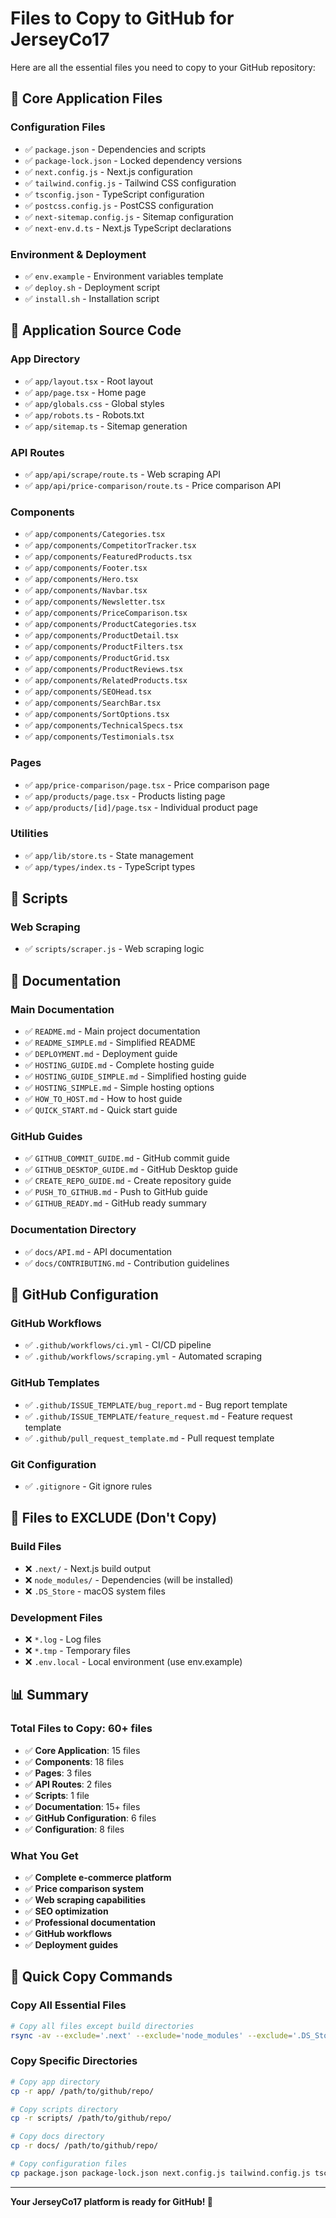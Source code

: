 # Files to Copy to GitHub for JerseyCo17

Here are all the essential files you need to copy to your GitHub repository:

## 📁 **Core Application Files**

### **Configuration Files**
- ✅ `package.json` - Dependencies and scripts
- ✅ `package-lock.json` - Locked dependency versions
- ✅ `next.config.js` - Next.js configuration
- ✅ `tailwind.config.js` - Tailwind CSS configuration
- ✅ `tsconfig.json` - TypeScript configuration
- ✅ `postcss.config.js` - PostCSS configuration
- ✅ `next-sitemap.config.js` - Sitemap configuration
- ✅ `next-env.d.ts` - Next.js TypeScript declarations

### **Environment & Deployment**
- ✅ `env.example` - Environment variables template
- ✅ `deploy.sh` - Deployment script
- ✅ `install.sh` - Installation script

## 📁 **Application Source Code**

### **App Directory**
- ✅ `app/layout.tsx` - Root layout
- ✅ `app/page.tsx` - Home page
- ✅ `app/globals.css` - Global styles
- ✅ `app/robots.ts` - Robots.txt
- ✅ `app/sitemap.ts` - Sitemap generation

### **API Routes**
- ✅ `app/api/scrape/route.ts` - Web scraping API
- ✅ `app/api/price-comparison/route.ts` - Price comparison API

### **Components**
- ✅ `app/components/Categories.tsx`
- ✅ `app/components/CompetitorTracker.tsx`
- ✅ `app/components/FeaturedProducts.tsx`
- ✅ `app/components/Footer.tsx`
- ✅ `app/components/Hero.tsx`
- ✅ `app/components/Navbar.tsx`
- ✅ `app/components/Newsletter.tsx`
- ✅ `app/components/PriceComparison.tsx`
- ✅ `app/components/ProductCategories.tsx`
- ✅ `app/components/ProductDetail.tsx`
- ✅ `app/components/ProductFilters.tsx`
- ✅ `app/components/ProductGrid.tsx`
- ✅ `app/components/ProductReviews.tsx`
- ✅ `app/components/RelatedProducts.tsx`
- ✅ `app/components/SEOHead.tsx`
- ✅ `app/components/SearchBar.tsx`
- ✅ `app/components/SortOptions.tsx`
- ✅ `app/components/TechnicalSpecs.tsx`
- ✅ `app/components/Testimonials.tsx`

### **Pages**
- ✅ `app/price-comparison/page.tsx` - Price comparison page
- ✅ `app/products/page.tsx` - Products listing page
- ✅ `app/products/[id]/page.tsx` - Individual product page

### **Utilities**
- ✅ `app/lib/store.ts` - State management
- ✅ `app/types/index.ts` - TypeScript types

## 📁 **Scripts**

### **Web Scraping**
- ✅ `scripts/scraper.js` - Web scraping logic

## 📁 **Documentation**

### **Main Documentation**
- ✅ `README.md` - Main project documentation
- ✅ `README_SIMPLE.md` - Simplified README
- ✅ `DEPLOYMENT.md` - Deployment guide
- ✅ `HOSTING_GUIDE.md` - Complete hosting guide
- ✅ `HOSTING_GUIDE_SIMPLE.md` - Simplified hosting guide
- ✅ `HOSTING_SIMPLE.md` - Simple hosting options
- ✅ `HOW_TO_HOST.md` - How to host guide
- ✅ `QUICK_START.md` - Quick start guide

### **GitHub Guides**
- ✅ `GITHUB_COMMIT_GUIDE.md` - GitHub commit guide
- ✅ `GITHUB_DESKTOP_GUIDE.md` - GitHub Desktop guide
- ✅ `CREATE_REPO_GUIDE.md` - Create repository guide
- ✅ `PUSH_TO_GITHUB.md` - Push to GitHub guide
- ✅ `GITHUB_READY.md` - GitHub ready summary

### **Documentation Directory**
- ✅ `docs/API.md` - API documentation
- ✅ `docs/CONTRIBUTING.md` - Contribution guidelines

## 📁 **GitHub Configuration**

### **GitHub Workflows**
- ✅ `.github/workflows/ci.yml` - CI/CD pipeline
- ✅ `.github/workflows/scraping.yml` - Automated scraping

### **GitHub Templates**
- ✅ `.github/ISSUE_TEMPLATE/bug_report.md` - Bug report template
- ✅ `.github/ISSUE_TEMPLATE/feature_request.md` - Feature request template
- ✅ `.github/pull_request_template.md` - Pull request template

### **Git Configuration**
- ✅ `.gitignore` - Git ignore rules

## 📁 **Files to EXCLUDE (Don't Copy)**

### **Build Files**
- ❌ `.next/` - Next.js build output
- ❌ `node_modules/` - Dependencies (will be installed)
- ❌ `.DS_Store` - macOS system files

### **Development Files**
- ❌ `*.log` - Log files
- ❌ `*.tmp` - Temporary files
- ❌ `.env.local` - Local environment (use env.example)

## 📊 **Summary**

### **Total Files to Copy: 60+ files**
- ✅ **Core Application**: 15 files
- ✅ **Components**: 18 files
- ✅ **Pages**: 3 files
- ✅ **API Routes**: 2 files
- ✅ **Scripts**: 1 file
- ✅ **Documentation**: 15+ files
- ✅ **GitHub Configuration**: 6 files
- ✅ **Configuration**: 8 files

### **What You Get**
- ✅ **Complete e-commerce platform**
- ✅ **Price comparison system**
- ✅ **Web scraping capabilities**
- ✅ **SEO optimization**
- ✅ **Professional documentation**
- ✅ **GitHub workflows**
- ✅ **Deployment guides**

## 🚀 **Quick Copy Commands**

### **Copy All Essential Files**
```bash
# Copy all files except build directories
rsync -av --exclude='.next' --exclude='node_modules' --exclude='.DS_Store' . /path/to/github/repo/
```

### **Copy Specific Directories**
```bash
# Copy app directory
cp -r app/ /path/to/github/repo/

# Copy scripts directory
cp -r scripts/ /path/to/github/repo/

# Copy docs directory
cp -r docs/ /path/to/github/repo/

# Copy configuration files
cp package.json package-lock.json next.config.js tailwind.config.js tsconfig.json /path/to/github/repo/
```

---

**Your JerseyCo17 platform is ready for GitHub! 🚀**
